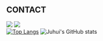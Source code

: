 ## 
## CONTACT
<a href="https://blog.naver.com/eggzuxi99" target="_blank"><img src="https://img.shields.io/badge/Blog-03C75A?style=flat&logo=naver&logoColor=ffffff"/></a>
<img src="https://img.shields.io/badge/eggzuxi99@gmail.com-EA4335?style=flat&logo=gmail&logoColor=ffffff"/>
<br />
[![Top Langs](https://github-readme-stats.vercel.app/api/top-langs/?username=eggzuxi)](https://github.com/anuraghazra/github-readme-stats)
![Juhui's GitHub stats](https://github-readme-stats.vercel.app/api?username=eggzuxi&show_icons=true&theme=vue&count_private=true)

<!--
**eggzuxi/eggzuxi** is a ✨ _special_ ✨ repository because its `README.md` (this file) appears on your GitHub profile.

Here are some ideas to get you started:

- 🔭 I’m currently working on ...
- 🌱 I’m currently learning ...
- 👯 I’m looking to collaborate on ...
- 🤔 I’m looking for help with ...
- 💬 Ask me about ...
- 📫 How to reach me: ...
- 😄 Pronouns: ...
- ⚡ Fun fact: ...
-->
